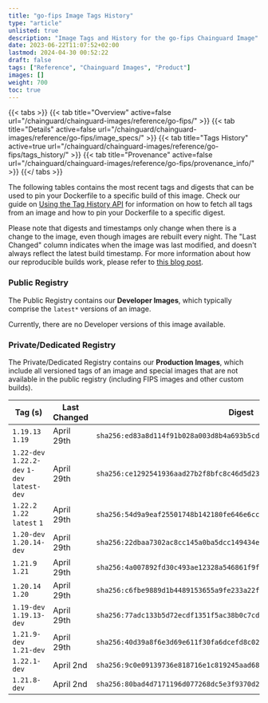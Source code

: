```yaml
---
title: "go-fips Image Tags History"
type: "article"
unlisted: true
description: "Image Tags and History for the go-fips Chainguard Image"
date: 2023-06-22T11:07:52+02:00
lastmod: 2024-04-30 00:52:22
draft: false
tags: ["Reference", "Chainguard Images", "Product"]
images: []
weight: 700
toc: true
---
```


{{< tabs >}}
{{< tab title="Overview" active=false url="/chainguard/chainguard-images/reference/go-fips/" >}}
{{< tab title="Details" active=false url="/chainguard/chainguard-images/reference/go-fips/image_specs/" >}}
{{< tab title="Tags History" active=true url="/chainguard/chainguard-images/reference/go-fips/tags_history/" >}}
{{< tab title="Provenance" active=false url="/chainguard/chainguard-images/reference/go-fips/provenance_info/" >}}
{{</ tabs >}}

The following tables contains the most recent tags and digests that can be used to pin your Dockerfile to a specific build of this image. Check our guide on [Using the Tag History API](/chainguard/chainguard-images/using-the-tag-history-api/) for information on how to fetch all tags from an image and how to pin your Dockerfile to a specific digest.

Please note that digests and timestamps only change when there is a change to the image, even though images are rebuilt every night. The "Last Changed" column indicates when the image was last modified, and doesn't always reflect the latest build timestamp. For more information about how our reproducible builds work, please refer to [this blog post](https://www.chainguard.dev/unchained/reproducing-chainguards-reproducible-image-builds).

### Public Registry
The Public Registry contains our **Developer Images**, which typically comprise the `latest*` versions of an image.

Currently, there are no Developer versions of this image available.

### Private/Dedicated Registry
The Private/Dedicated Registry contains our **Production Images**, which include all versioned tags of an image and special images that are not available in the public registry (including FIPS images and other custom builds).

| Tag (s)                                       | Last Changed | Digest                                                                    |
|-----------------------------------------------|--------------|---------------------------------------------------------------------------|
|  `1.19.13` `1.19`                             | April 29th   | `sha256:ed83a8d114f91b028a003d8b4a693b5cd7d2863d71c19163faeef309549617dd` |
|  `1.22-dev` `1.22.2-dev` `1-dev` `latest-dev` | April 29th   | `sha256:ce1292541936aad27b2f8bfc8c46d5d23b6dec537be23b0ce2fa983b6359277f` |
|  `1.22.2` `1.22` `latest` `1`                 | April 29th   | `sha256:54d9a9eaf25501748b142180fe646e6cc11cf98f87a8c7898c6199048e104abe` |
|  `1.20-dev` `1.20.14-dev`                     | April 29th   | `sha256:22dbaa7302ac8cc145a0ba5dcc149434eba087edb0831edf2032e89d46bdc345` |
|  `1.21.9` `1.21`                              | April 29th   | `sha256:4a007892fd30c493ae12328a546861f9f52f2b9689ea7ac9cf098b4748c749ec` |
|  `1.20.14` `1.20`                             | April 29th   | `sha256:c6fbe9889d1b4489153655a9fe233a22f855c2be9aba2ee6f7d6eb679ca01952` |
|  `1.19-dev` `1.19.13-dev`                     | April 29th   | `sha256:77adc133b5d72ecdf1351f5ac38b0c7cd1bed703aa0d7e0e0d47187fffd07c5e` |
|  `1.21.9-dev` `1.21-dev`                      | April 29th   | `sha256:40d39a8f6e3d69e611f30fa6dcefd8c02bb06d2fd69e7e79b5792cc400302494` |
|  `1.22.1-dev`                                 | April 2nd    | `sha256:9c0e09139736e818716e1c819245aad681e1703cbaad9711f4cbee0e6b40ac1e` |
|  `1.21.8-dev`                                 | April 2nd    | `sha256:80bad4d7171196d077268dc5e3f9370d206dd418f88f3dfc2da28cb9e58e9270` |

